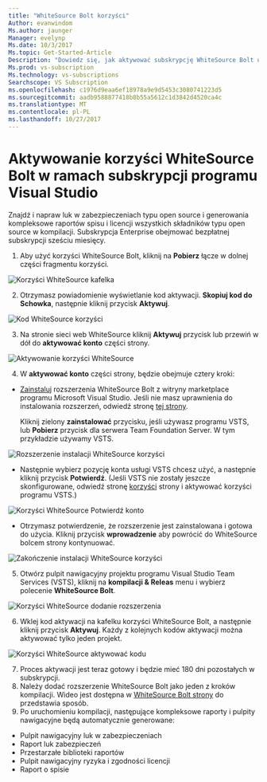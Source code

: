 ```yaml
---
title: "WhiteSource Bolt korzyści"
Author: evanwindom
Ms.author: jaunger
Manager: evelynp
Ms.date: 10/3/2017
Ms.topic: Get-Started-Article
Description: "Dowiedz się, jak aktywować subskrypcję WhiteSource Bolt uwzględnionych w subskrypcji programu Visual Studio."
Ms.prod: vs-subscription
Ms.technology: vs-subscriptions
Searchscope: VS Subscription
ms.openlocfilehash: c1976d9eaa6ef18978a9e9d5453c3080741223d5
ms.sourcegitcommit: aadb9588877418b8b55a5612c1d3842d4520ca4c
ms.translationtype: MT
ms.contentlocale: pl-PL
ms.lasthandoff: 10/27/2017
---
```

#  <a name="activating-the-whitesource-bolt-benefit-in-visual-studio-subscriptions"></a>Aktywowanie korzyści WhiteSource Bolt w ramach subskrypcji programu Visual Studio

Znajdź i napraw luk w zabezpieczeniach typu open source i generowania kompleksowe raportów spisu i licencji wszystkich składników typu open source w kompilacji.  Subskrypcja Enterprise obejmować bezpłatnej subskrypcji sześciu miesięcy. 

1.  Aby użyć korzyści WhiteSource Bolt, kliknij na **Pobierz** łącze w dolnej części fragmentu korzyści.    

![Korzyści WhiteSource kafelka](_img\vs-whitesource\vs-whitesource-tile.png)

2.  Otrzymasz powiadomienie wyświetlanie kod aktywacji.  **Skopiuj kod do Schowka**, następnie kliknij przycisk **Aktywuj**. 

![Kod WhiteSource korzyści ](_img\vs-whitesource\vs-whitesource-code.png)

3.  Na stronie sieci web WhiteSource kliknij **Aktywuj** przycisk lub przewiń w dół do **aktywować konto** części strony.  

![Aktywowanie korzyści WhiteSource](_img\vs-whitesource\vs-whitesource-activate-page-cropped.png)

4.  W **aktywować konto** części strony, będzie obejmuje cztery kroki:
- [Zainstaluj](https://marketplace.visualstudio.com/items?itemName=whitesource.ws-bolt) rozszerzenia WhiteSource Bolt z witryny marketplace programu Microsoft Visual Studio. Jeśli nie masz uprawnienia do instalowania rozszerzeń, odwiedź stronę [tej strony](https://www.visualstudio.com/en-us/docs/marketplace/get-vsts-extensions#request).

    Kliknij zielony **zainstalować** przycisku, jeśli używasz programu VSTS, lub **Pobierz** przycisk dla serwera Team Foundation Server.  W tym przykładzie używamy VSTS. 

![Rozszerzenie instalacji WhiteSource korzyści](_img\vs-whitesource\vs-whitesource-download-install.png)

- Następnie wybierz pozycję konta usługi VSTS chcesz użyć, a następnie kliknij przycisk **Potwierdź**.  (Jeśli VSTS nie zostały jeszcze skonfigurowane, odwiedź stronę [korzyści](https://my.visualstudio.com/benefits) strony i aktywować korzyści programu VSTS.)

![Korzyści WhiteSource Potwierdź konto](_img\vs-whitesource\vs-whitesource-confirm-account.png)

- Otrzymasz potwierdzenie, że rozszerzenie jest zainstalowana i gotowa do użycia.  Kliknij przycisk **wprowadzenie** aby powrócić do WhiteSource bolcem strony kontynuować.  

![Zakończenie instalacji WhiteSource korzyści](_img\vs-whitesource\vs-whitesource-install-complete.png)

5.  Otwórz pulpit nawigacyjny projektu programu Visual Studio Team Services (VSTS), kliknij na **kompilacji & Releas** menu i wybierz polecenie **WhiteSource Bolt**.

![Korzyści WhiteSource dodanie rozszerzenia](_img\vs-whitesource\vs-whitesource-installed-cropped.png)

6. Wklej kod aktywacji na kafelku korzyści WhiteSource Bolt, a następnie kliknij przycisk **Aktywuj**. Każdy z kolejnych kodów aktywacji można aktywować tylko jeden projekt. 

![Korzyści WhiteSource aktywować kodu](_img\vs-whitesource\vs-whitesource-activate-code-cropped.png)

7.  Proces aktywacji jest teraz gotowy i będzie mieć 180 dni pozostałych w subskrypcji. 
8.  Należy dodać rozszerzenie WhiteSource Bolt jako jeden z kroków kompilacji.  Wideo jest dostępna w [WhiteSource Bolt strony](https://www.whitesourcesoftware.com/whitesource_bolt_visualstudio_2017/#activate) do przedstawia sposób.  
9. Po uruchomieniu kompilacji, następujące kompleksowe raporty i pulpity nawigacyjne będą automatycznie generowane:
- Pulpit nawigacyjny luk w zabezpieczeniach
- Raport luk zabezpieczeń
- Przestarzałe biblioteki raportów
- Pulpit nawigacyjny ryzyka i zgodności licencji
- Raport o spisie
